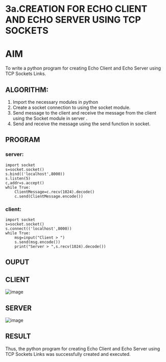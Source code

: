 # 3a.CREATION FOR ECHO CLIENT AND ECHO SERVER USING TCP SOCKETS
# AIM
To write a python program for creating Echo Client and Echo Server using TCP
Sockets Links.
## ALGORITHM:
1. Import the necessary modules in python
2. Create a socket connection to using the socket module.
3. Send message to the client and receive the message from the client using the Socket module in
 server .
4. Send and receive the message using the send function in socket.
## PROGRAM

### server:
```
import socket
s=socket.socket()
s.bind(('localhost',8000))
s.listen(5)
c,addr=s.accept()
while True:
    ClientMessage=c.recv(1024).decode()
    c.send(ClientMessage.encode())
```
### client:
```
import socket
s=socket.socket()
s.connect(('localhost',8000))
while True:
    msg=input("Client > ")
    s.send(msg.encode())
    print("Server > ",s.recv(1024).decode())
```
## OUPUT
## CLIENT 

![image](https://github.com/user-attachments/assets/e0fc3df7-4b61-48a1-83b2-5594e4416113)

## SERVER

![image](https://github.com/user-attachments/assets/44a0681a-c9e2-4829-8644-d175a47096ec)



## RESULT
Thus, the python program for creating Echo Client and Echo Server using TCP Sockets Links 
was successfully created and executed.
